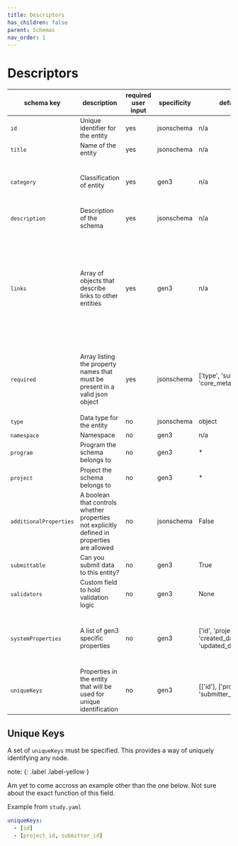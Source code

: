 ```yaml
---
title: Descriptors
has_children: false
parent: Schemas
nav_order: 1
---
```


# Descriptors

| schema key             | description                                                                                 | required user input | specificity | default value                                                     | data type                                                                                                                     | yaml example                       |
|------------------------|---------------------------------------------------------------------------------------------|---------------------|-------------|-------------------------------------------------------------------|------------------------------------------------------------------------------------------------------------------------------|-------------------------------------|
| `id`                   | Unique identifier for the entity                                                            | yes                 | jsonschema  | n/a                                                               | String                                                                                                                       | lipidomics_file                     |
| `title`                | Name of the entity                                                                          | yes                 | jsonschema  | n/a                                                               | String                                                                                                                       | Lipidomics File                     |
| `category`             | Classification of entity                                                                    | yes                 | gen3        | n/a                                                               | Enum ['administrative', 'index_file', 'biospecimen', 'clinical', 'notation', 'data_file', 'analysis', 'experimental_methods'] | data_file                           |
| `description`          | Description of the schema                                                                   | yes                 | jsonschema  | n/a                                                               | String                                                                                                                       | Data file containing lipidomics data |
| `links`                | Array of objects that describe links to other entities                                      | yes                 | gen3        | n/a                                                               | Array                                                                                                                        | ![](img/links.png)                  |
| `required`             | Array listing the property names that must be present in a valid json object                | yes                 | jsonschema  | ['type', 'submitter_id', 'core_metadata_collection']               | Array                                                                                                                        | ![](img/required.png)               |
| `type`                 | Data type for the entity                                                                    | no                  | jsonschema  | object                                                            | String                                                                                                                       | object                              |
| `namespace`            | Namespace                                                                                   | no                  | gen3        | n/a                                                               | String                                                                                                                       | http://commons.heartdata.baker.edu.au/ |
| `program`              | Program the schema belongs to                                                               | no                  | gen3        | *                                                                 | String                                                                                                                       | *                                   |
| `project`              | Project the schema belongs to                                                               | no                  | gen3        | *                                                                 | String                                                                                                                       | *                                   |
| `additionalProperties` | A boolean that controls whether properties not explicitly defined in properties are allowed | no                  | jsonschema  | False                                                             | Bool                                                                                                                         | False                               |
| `submittable`          | Can you submit data to this entity?                                                         | no                  | gen3        | True                                                              | Bool                                                                                                                         | True                                |
| `validators`           | Custom field to hold validation logic                                                       | no                  | gen3        | None                                                              | String                                                                                                                       | None                                |
| `systemProperties`     | A list of gen3 specific properties                                                          | no                  | gen3        | ['id', 'project_id', 'state', 'created_datetime', 'updated_datetime'] | Array                                                                                                                        | ![](img/sysprops.png)               |
| `uniqueKeys`           | Properties in the entity that will be used for unique identification                        | no                  | gen3        | [['id'], ['project_id', 'submitter_id']]                          | Array                                                                                                                        | ![](img/unique.png)                 |


## Unique Keys

A set of `uniqueKeys` must be specified. This provides a way of uniquely identifying any node. 

note:
{: .label .label-yellow }

Am yet to come accross an example other than the one below. Not sure about the exact function of this field.

Example from `study.yaml`

```yaml
uniqueKeys:
  - [id]
  - [project_id, submitter_id]
```